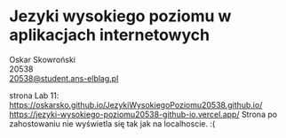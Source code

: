# Jezyki wysokiego poziomu w aplikacjach internetowych

Oskar Skowroński <br />
20538 <br />
20538@student.ans-elblag.pl <br />

strona Lab 11: https://oskarsko.github.io/JezykiWysokiegoPoziomu20538.github.io/
https://jezyki-wysokiego-poziomu20538-github-io.vercel.app/
Strona po zahostowaniu nie wyświetla się tak jak na localhoscie. :(
